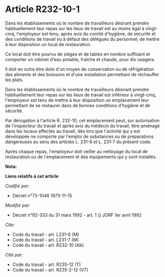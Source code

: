# Article R232-10-1

Dans les établissements où le nombre de travailleurs désirant prendre habituellement leur repas sur les lieux de travail est
au moins égal à vingt-cinq, l'employeur est tenu, après avis du comité d'hygiène, de sécurité et des conditions de travail ou
à défaut des délégués du personnel, de mettre à leur disposition un local de restauration.

Ce local doit être pourvu de sièges et de tables en nombre suffisant et comporter un robinet d'eau potable, fraîche et
chaude, pour dix usagers.

Il doit en outre être doté d'un moyen de conservation ou de réfrigération des aliments et des boissons et d'une installation
permettant de réchauffer les plats.

Dans les établissements où le nombre de travailleurs désirant prendre habituellement leur repas sur les lieux de travail est
inférieur à vingt-cinq, l'employeur est tenu de mettre à leur disposition un emplacement leur permettant de se restaurer dans
de bonnes conditions d'hygiène et de sécurité.

Par dérogation à l'article R. 232-10, cet emplacement peut, sur autorisation de l'inspecteur du travail et après avis du
médecin du travail, être aménagé dans les locaux affectés au travail, dès lors que l'activité qui y est développée ne
comporte par l'emploi de substances ou de préparations dangereuses au sens des articles L. 231-6 et L. 231-7 du présent code.

Après chaque repas, l'employeur doit veiller au nettoyage du local de restauration ou de l'emplacement et des équipements qui
y sont installés.

**Nota:**



**Liens relatifs à cet article**

_Codifié par_:

  - Décret n°73-1048 1973-11-15

_Modifié par_:

  - Décret n°92-333 du 31 mars 1992 - art. 1 () JORF 1er avril 1992

_Cite_:

  - Code du travail - art. L231-6 (M)
  - Code du travail - art. L231-7 (M)
  - Code du travail - art. R232-10 (Ab)

_Cité par_:

  - Code du travail - art. R235-12 (T)
  - Code du travail - art. R235-2-12 (VT)
